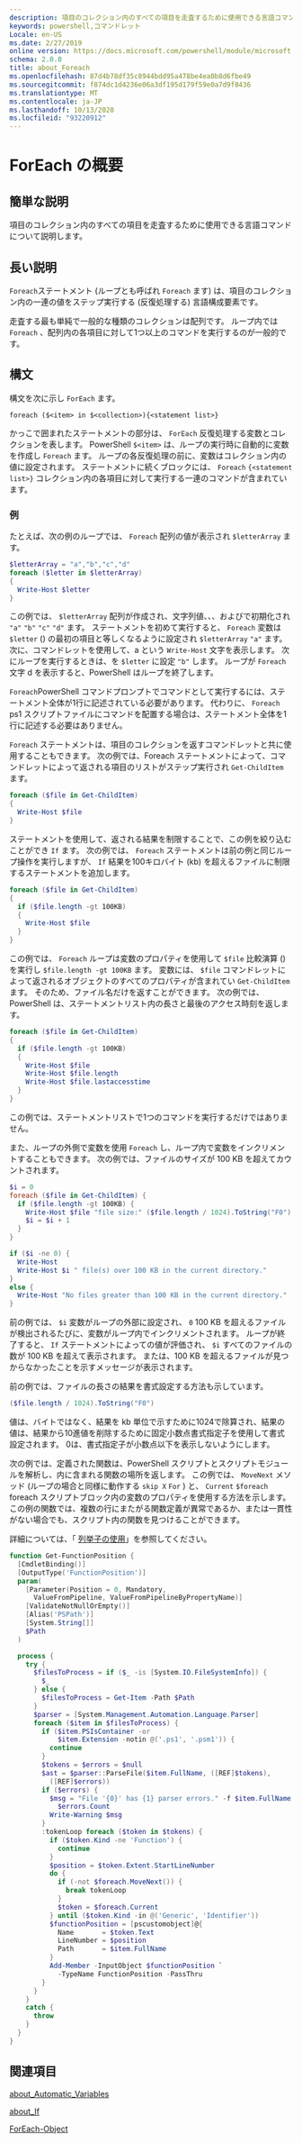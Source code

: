 ```yaml
---
description: 項目のコレクション内のすべての項目を走査するために使用できる言語コマンドについて説明します。
keywords: powershell,コマンドレット
Locale: en-US
ms.date: 2/27/2019
online version: https://docs.microsoft.com/powershell/module/microsoft.powershell.core/about/about_foreach?view=powershell-7.1&WT.mc_id=ps-gethelp
schema: 2.0.0
title: about_Foreach
ms.openlocfilehash: 87d4b78df35c8944bdd95a478be4ea0b8d6fbe49
ms.sourcegitcommit: f874dc1d4236e06a3df195d179f59e0a7d9f8436
ms.translationtype: MT
ms.contentlocale: ja-JP
ms.lasthandoff: 10/13/2020
ms.locfileid: "93220912"
---
```

# <a name="about-foreach"></a>ForEach の概要

## <a name="short-description"></a>簡単な説明
項目のコレクション内のすべての項目を走査するために使用できる言語コマンドについて説明します。

## <a name="long-description"></a>長い説明

`Foreach`ステートメント (ループとも呼ばれ `Foreach` ます) は、項目のコレクション内の一連の値をステップ実行する (反復処理する) 言語構成要素です。

走査する最も単純で一般的な種類のコレクションは配列です。
ループ内では `Foreach` 、配列内の各項目に対して1つ以上のコマンドを実行するのが一般的です。

## <a name="syntax"></a>構文

構文を次に示し `ForEach` ます。

```
foreach ($<item> in $<collection>){<statement list>}
```

かっこで囲まれたステートメントの部分は、 `ForEach` 反復処理する変数とコレクションを表します。 PowerShell `$<item>` は、ループの実行時に自動的に変数を作成し `Foreach` ます。 ループの各反復処理の前に、変数はコレクション内の値に設定されます。
ステートメントに続くブロックには、 `Foreach` `{<statement list>}` コレクション内の各項目に対して実行する一連のコマンドが含まれています。

### <a name="examples"></a>例

たとえば、次の例のループでは、 `Foreach` 配列の値が表示され `$letterArray` ます。

```powershell
$letterArray = "a","b","c","d"
foreach ($letter in $letterArray)
{
  Write-Host $letter
}
```

この例では、 `$letterArray` 配列が作成され、文字列値、、、およびで初期化され `"a"` `"b"` `"c"` `"d"` ます。 ステートメントを初めて実行すると、 `Foreach` 変数は `$letter` () の最初の項目と等しくなるように設定され `$letterArray` `"a"` ます。 次に、コマンドレットを使用して、a という `Write-Host` 文字を表示します。 次にループを実行するときは、を `$letter` に設定 `"b"` します。 ループが `Foreach` 文字 d を表示すると、PowerShell はループを終了します。

`Foreach`PowerShell コマンドプロンプトでコマンドとして実行するには、ステートメント全体が1行に記述されている必要があります。 代わりに、 `Foreach` ps1 スクリプトファイルにコマンドを配置する場合は、ステートメント全体を1行に記述する必要はありません。

`Foreach` ステートメントは、項目のコレクションを返すコマンドレットと共に使用することもできます。 次の例では、Foreach ステートメントによって、コマンドレットによって返される項目のリストがステップ実行され `Get-ChildItem` ます。

```powershell
foreach ($file in Get-ChildItem)
{
  Write-Host $file
}
```

ステートメントを使用して、返される結果を制限することで、この例を絞り込むことができ `If` ます。 次の例では、 `Foreach` ステートメントは前の例と同じループ操作を実行しますが、 `If` 結果を100キロバイト (kb) を超えるファイルに制限するステートメントを追加します。

```powershell
foreach ($file in Get-ChildItem)
{
  if ($file.length -gt 100KB)
  {
    Write-Host $file
  }
}
```

この例では、 `Foreach` ループは変数のプロパティを使用して `$file` 比較演算 () を実行し `$file.length -gt 100KB` ます。 変数には、 `$file` コマンドレットによって返されるオブジェクトのすべてのプロパティが含まれてい `Get-ChildItem` ます。 そのため、ファイル名だけを返すことができます。
次の例では、PowerShell は、ステートメントリスト内の長さと最後のアクセス時刻を返します。

```powershell
foreach ($file in Get-ChildItem)
{
  if ($file.length -gt 100KB)
  {
    Write-Host $file
    Write-Host $file.length
    Write-Host $file.lastaccesstime
  }
}
```

この例では、ステートメントリストで1つのコマンドを実行するだけではありません。

また、ループの外側で変数を使用 `Foreach` し、ループ内で変数をインクリメントすることもできます。 次の例では、ファイルのサイズが 100 KB を超えてカウントされます。

```powershell
$i = 0
foreach ($file in Get-ChildItem) {
  if ($file.length -gt 100KB) {
    Write-Host $file "file size:" ($file.length / 1024).ToString("F0") KB
    $i = $i + 1
  }
}

if ($i -ne 0) {
  Write-Host
  Write-Host $i " file(s) over 100 KB in the current directory."
}
else {
  Write-Host "No files greater than 100 KB in the current directory."
}
```

前の例では、 `$i` 変数がループの外部に設定され、 `0` 100 KB を超えるファイルが検出されるたびに、変数がループ内でインクリメントされます。 ループが終了すると、 `If` ステートメントによっての値が評価され、 `$i` すべてのファイルの数が 100 KB を超えて表示されます。 または、100 KB を超えるファイルが見つからなかったことを示すメッセージが表示されます。

前の例では、ファイルの長さの結果を書式設定する方法も示しています。

```powershell
($file.length / 1024).ToString("F0")
```

値は、バイトではなく、結果を kb 単位で示すために1024で除算され、結果の値は、結果から10進値を削除するために固定小数点書式指定子を使用して書式設定されます。 0は、書式指定子が小数点以下を表示しないようにします。

次の例では、定義された関数は、PowerShell スクリプトとスクリプトモジュールを解析し、内に含まれる関数の場所を返します。 この例では、 `MoveNext` メソッド (ループの場合と同様に動作する `skip X` `For` ) と、 `Current` `$foreach` foreach スクリプトブロック内の変数のプロパティを使用する方法を示します。 この例の関数では、複数の行にまたがる関数定義が異常であるか、または一貫性がない場合でも、スクリプト内の関数を見つけることができます。

詳細については、「 [列挙子の使用](about_Automatic_Variables.md#using-enumerators)」を参照してください。

```powershell
function Get-FunctionPosition {
  [CmdletBinding()]
  [OutputType('FunctionPosition')]
  param(
    [Parameter(Position = 0, Mandatory,
      ValueFromPipeline, ValueFromPipelineByPropertyName)]
    [ValidateNotNullOrEmpty()]
    [Alias('PSPath')]
    [System.String[]]
    $Path
  )

  process {
    try {
      $filesToProcess = if ($_ -is [System.IO.FileSystemInfo]) {
        $_
      } else {
        $filesToProcess = Get-Item -Path $Path
      }
      $parser = [System.Management.Automation.Language.Parser]
      foreach ($item in $filesToProcess) {
        if ($item.PSIsContainer -or
            $item.Extension -notin @('.ps1', '.psm1')) {
          continue
        }
        $tokens = $errors = $null
        $ast = $parser::ParseFile($item.FullName, ([REF]$tokens),
          ([REF]$errors))
        if ($errors) {
          $msg = "File '{0}' has {1} parser errors." -f $item.FullName,
            $errors.Count
          Write-Warning $msg
        }
        :tokenLoop foreach ($token in $tokens) {
          if ($token.Kind -ne 'Function') {
            continue
          }
          $position = $token.Extent.StartLineNumber
          do {
            if (-not $foreach.MoveNext()) {
              break tokenLoop
            }
            $token = $foreach.Current
          } until ($token.Kind -in @('Generic', 'Identifier'))
          $functionPosition = [pscustomobject]@{
            Name       = $token.Text
            LineNumber = $position
            Path       = $item.FullName
          }
          Add-Member -InputObject $functionPosition `
            -TypeName FunctionPosition -PassThru
        }
      }
    }
    catch {
      throw
    }
  }
}
```

## <a name="see-also"></a>関連項目

[about_Automatic_Variables](about_Automatic_Variables.md)

[about_If](about_If.md)

[ForEach-Object](xref:Microsoft.PowerShell.Core.ForEach-Object)

